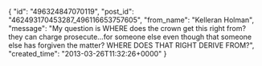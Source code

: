  {
   "id": "496324847070119",
   "post_id": "462493170453287_496116653757605",
   "from_name": "Kelleran Holman",
   "message": "My question is WHERE does the crown get this right from? they can charge prosecute...for someone else even though that someone else has forgiven the matter? WHERE DOES THAT RIGHT DERIVE FROM?",
   "created_time": "2013-03-26T11:32:26+0000"
 }
